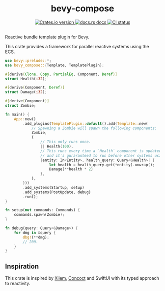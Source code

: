 <div align="center">
  <h1>bevy-compose</h1>

 <a href="https://crates.io/crates/bevy-compose">
    <img src="https://img.shields.io/crates/v/bevy-compose?style=flat-square"
    alt="Crates.io version" />
  </a>
  <a href="https://docs.rs/bevy-compose">
    <img src="https://img.shields.io/badge/docs-latest-blue.svg?style=flat-square"
      alt="docs.rs docs" />
  </a>
   <a href="https://github.com/matthunz/bevy-compose/actions">
    <img src="https://github.com/matthunz/bevy-compose/actions/workflows/rust.yml/badge.svg"
      alt="CI status" />
  </a>
</div>

<br />


Reactive bundle template plugin for Bevy.

This crate provides a framework for parallel reactive systems using the ECS.

```rust
use bevy::prelude::*;
use bevy_compose::{Template, TemplatePlugin};

#[derive(Clone, Copy, PartialEq, Component, Deref)]
struct Health(i32);

#[derive(Component, Deref)]
struct Damage(i32);

#[derive(Component)]
struct Zombie;

fn main() {
    App::new()
        .add_plugins(TemplatePlugin::default().add(Template::new(
            // Spawning a Zombie will spawn the following components:
            Zombie,
            (
                // This only runs once.
                || Health(100),
                // This runs every time a `Health` component is updated,
                // and it's guraranteed to run before other systems using the `Damage` component.
                |entity: In<Entity>, health_query: Query<&Health>| {
                    let health = health_query.get(*entity).unwrap();
                    Damage(**health * 2)
                },
            ),
        )))
        .add_systems(Startup, setup)
        .add_systems(PostUpdate, debug)
        .run();
}

fn setup(mut commands: Commands) {
    commands.spawn(Zombie);
}

fn debug(query: Query<&Damage>) {
    for dmg in &query {
        dbg!(**dmg);
        // 200.
    }
}
```

## Inspiration
This crate is inspired by [Xilem](https://github.com/linebender/xilem), [Concoct](https://github.com/concoct-rs/concoct) and SwiftUI with its typed approach to reactivity.
